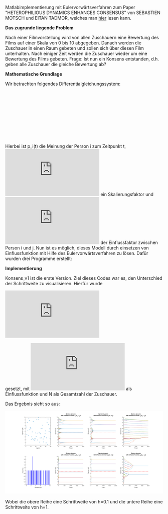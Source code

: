 Matlabimplementierung mit Eulervorwärtsverfahren zum Paper "HETEROPHILIOUS  DYNAMICS  ENHANCES  CONSENSUS" 
von SEBASTIEN MOTSCH und EITAN TADMOR, welches man [hier](https://arxiv.org/pdf/1301.4123.pdf) lesen kann.


**Das zugrunde liegende Problem**

Nach einer Filmvorstellung wird von allen Zuschauern eine Bewertung des Films auf einer Skala von 0 bis 10 abgegeben.
Danach werden die Zuschauer in einen Raum gebeten und sollen sich über diesen Film unterhalten. 
Nach einiger Zeit werden die Zuschauer wieder um eine Bewertung des Films gebeten.
Frage: Ist nun ein Konsens entstanden, d.h. geben alle Zuschauer die gleiche Bewertung ab?


**Mathematische Grundlage**

Wir betrachten folgendes Differentialgleichungssystem:

![](hhttp://latex.codecogs.com/gif.latex?%5Cfrac%7Bd%7D%7Bdt%7D%5Ctextbf%7Bp%7D_i%20%3D%20%5Calpha%20%5Csum%5Climits_%7Bj%5Cneq%20i%7D%20a_%7Bij%7D%28%5Ctextbf%7Bp%7D_j%20-%20%5Ctextbf%7Bp%7D_i%29%20%5Cqquad%20a_%7Bij%7D%5Cgeq%200)

Hierbei ist p_i(t) die Meinung der Person i zum Zeitpunkt t, ![](http://latex.codecogs.com/gif.latex?%5Calpha) ein Skalierungsfaktor und ![](http://latex.codecogs.com/gif.latex?a_%7Bij%7D) der Einflussfaktor zwischen Person i und j.
Nun ist es möglich, dieses Modell durch einsetzen von Einflussfunktion mit Hilfe des Eulervorwärtsverfahren zu lösen.
Dafür wurden drei Programme erstellt:


**Implementierung**

Konsens_v1 ist die erste Version.
Ziel dieses Codes war es, den Unterschied der Schrittweite zu visualisieren.
Hierfür wurde

![](http://latex.codecogs.com/gif.latex?a_%7Bij%7D%3D%20%5Cfrac%7B%5CPhi%28%5Cvert%20%5Ctextbf%7Bp%7D_j%20-%20%5Ctextbf%7Bp%7D_i%20%5Cvert%20%29%7D%7BN%7D)

gesetzt, mit ![](http://latex.codecogs.com/gif.latex?%5CPhi%28%5Cvert%20%5Ctextbf%7Bp%7D_j%20-%20%5Ctextbf%7Bp%7D_i%20%5Cvert%20%29) als Einflussfunktion und N als Gesamtzahl der Zuschauer. 

Das Ergebnis sieht so aus:

![Konsens_v1](https://github.com/GentianRrafshi/Matlab/blob/master/Konsens/docs/Konsens1_110s.png)

Wobei die obere Reihe eine Schrittweite von h=0.1 und die untere Reihe eine Schrittweite von h=1.
